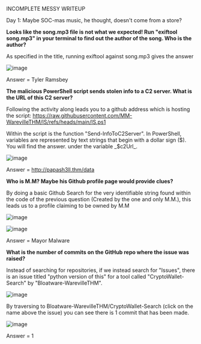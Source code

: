INCOMPLETE MESSY WRITEUP

Day 1: Maybe SOC-mas music, he thought, doesn't come from a store?

**Looks like the song.mp3 file is not what we expected! Run "exiftool song.mp3" in your terminal to find out the author of the song. Who is the author?** 

As specified in the title, running exiftool against song.mp3 gives the answer

![image](https://github.com/user-attachments/assets/88062853-40bd-4f34-871b-d8a5cc555e8d)

Answer = Tyler Ramsbey

**The malicious PowerShell script sends stolen info to a C2 server. What is the URL of this C2 server?**

Following the activity along leads you to a github address which is hosting the script:
https://raw.githubusercontent.com/MM-WarevilleTHM/IS/refs/heads/main/IS.ps1

Within the script is the function "Send-InfoToC2Server". In PowerShell, variables are represented by text strings that begin with a dollar sign ($). You will find the answer. under the variable _$c2Url_.

![image](https://github.com/user-attachments/assets/e062b283-c5f4-42da-8e2e-cbca832b5b8a)

Answer = http://papash3ll.thm/data

**Who is M.M? Maybe his Github profile page would provide clues?**

By doing a basic Github Search for the very identifiable string found within the code of the previous question (Created by the one and only M.M.), this leads us to a profile claiming to be owned by M.M

![image](https://github.com/user-attachments/assets/27a98888-3dfb-42a0-a213-87de874adde8)

![image](https://github.com/user-attachments/assets/dc0e85cd-4603-4180-b19c-f5a45d34279e)

Answer = Mayor Malware

**What is the number of commits on the GitHub repo where the issue was raised?**

Instead of searching for repositories, if we instead search for "Issues", there is an issue titled "python version of this" for a tool called "CryptoWallet-Search" by "Bloatware-WarevilleTHM".

![image](https://github.com/user-attachments/assets/5393c8aa-07cb-4f6f-8af4-b4ccf3059fe4)

By traversing to Bloatware-WarevilleTHM/CryptoWallet-Search (click on the name above the issue) you can see there is 1 commit that has been made.

![image](https://github.com/user-attachments/assets/f6543ff7-5833-438d-a1d8-65f14305d407)

Answer = 1




